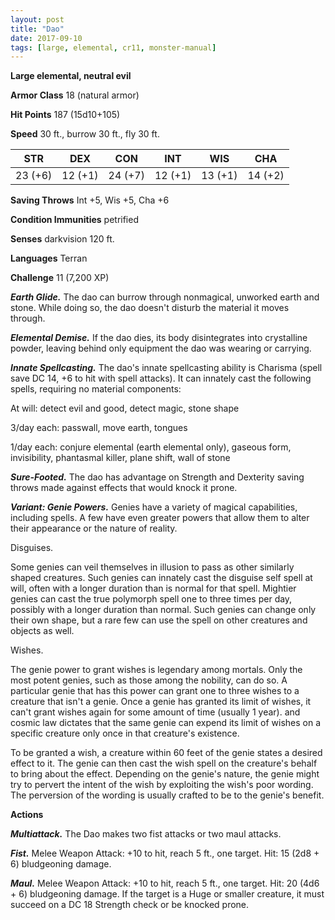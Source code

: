 ```yaml
---
layout: post
title: "Dao"
date: 2017-09-10
tags: [large, elemental, cr11, monster-manual]
---
```


**Large elemental, neutral evil**

**Armor Class** 18 (natural armor)

**Hit Points** 187 (15d10+105)

**Speed** 30 ft., burrow 30 ft., fly 30 ft.

|   STR   |   DEX   |   CON   |   INT   |   WIS   |   CHA   |
|:-----:|:-----:|:-----:|:-----:|:-----:|:-----:|
| 23 (+6) | 12 (+1) | 24 (+7) | 12 (+1) | 13 (+1) | 14 (+2) |

**Saving Throws** Int +5, Wis +5, Cha +6

**Condition Immunities** petrified

**Senses** darkvision 120 ft.

**Languages** Terran

**Challenge** 11 (7,200 XP)

***Earth Glide.*** The dao can burrow through nonmagical, unworked earth and stone. While doing so, the dao doesn't disturb the material it moves through.

***Elemental Demise.*** If the dao dies, its body disintegrates into crystalline powder, leaving behind only equipment the dao was wearing or carrying.

***Innate Spellcasting.*** The dao's innate spellcasting ability is Charisma (spell save DC 14, +6 to hit with spell attacks). It can innately cast the following spells, requiring no material components: 

At will: detect evil and good, detect magic, stone shape

3/day each: passwall, move earth, tongues

1/day each: conjure elemental (earth elemental only), gaseous form, invisibility, phantasmal killer, plane shift, wall of stone

***Sure-Footed.*** The dao has advantage on Strength and Dexterity saving throws made against effects that would knock it prone.

***Variant: Genie Powers.*** Genies have a variety of magical capabilities, including spells. A few have even greater powers that allow them to alter their appearance or the nature of reality.

Disguises.

Some genies can veil themselves in illusion to pass as other similarly shaped creatures. Such genies can innately cast the disguise self spell at will, often with a longer duration than is normal for that spell. Mightier genies can cast the true polymorph spell one to three times per day, possibly with a longer duration than normal. Such genies can change only their own shape, but a rare few can use the spell on other creatures and objects as well.

Wishes.

The genie power to grant wishes is legendary among mortals. Only the most potent genies, such as those among the nobility, can do so. A particular genie that has this power can grant one to three wishes to a creature that isn't a genie. Once a genie has granted its limit of wishes, it can't grant wishes again for some amount of time (usually 1 year). and cosmic law dictates that the same genie can expend its limit of wishes on a specific creature only once in that creature's existence.

To be granted a wish, a creature within 60 feet of the genie states a desired effect to it. The genie can then cast the wish spell on the creature's behalf to bring about the effect. Depending on the genie's nature, the genie might try to pervert the intent of the wish by exploiting the wish's poor wording. The perversion of the wording is usually crafted to be to the genie's benefit.

**Actions**

***Multiattack.*** The Dao makes two fist attacks or two maul attacks.

***Fist.*** Melee Weapon Attack: +10 to hit, reach 5 ft., one target. Hit: 15 (2d8 + 6) bludgeoning damage.

***Maul.*** Melee Weapon Attack: +10 to hit, reach 5 ft., one target. Hit: 20 (4d6 + 6) bludgeoning damage. If the target is a Huge or smaller creature, it must succeed on a DC 18 Strength check or be knocked prone.


